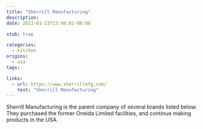```yaml
---
title: "Sherrill Manufacturing"
description:
date: 2022-01-23T13:48:01-08:00

stub: true

categories:
  - kitchen
origins:
  - usa
tags:

links:
  - url: https://www.sherrillmfg.com/
    text: "Sherrill Manufacturing"
---
```


Sherrill Manufacturing is the parent company of several brands listed below.
They purchased the former Oneida Limited facilities, and continue making
products in the USA.

